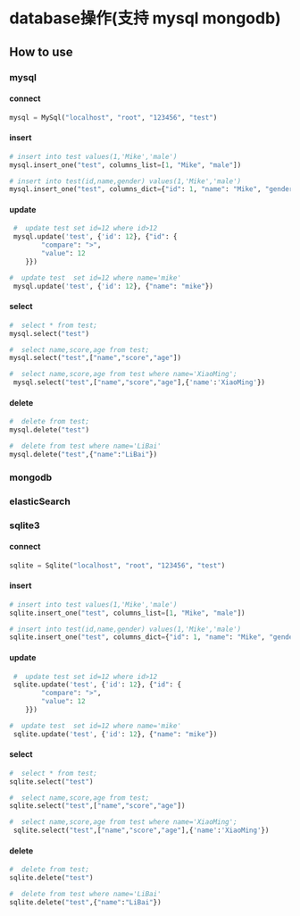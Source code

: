 # database操作(支持 mysql mongodb)
## How to use
### mysql

#### connect

```python
mysql = MySql("localhost", "root", "123456", "test")
```

#### insert

```python
# insert into test values(1,'Mike','male')
mysql.insert_one("test", columns_list=[1, "Mike", "male"])

# insert into test(id,name,gender) values(1,'Mike','male')
mysql.insert_one("test", columns_dict={"id": 1, "name": "Mike", "gender": "male"})
```

#### update

```python
 #  update test set id=12 where id>12
 mysql.update('test', {'id': 12}, {"id": {
        "compare": ">",
        "value": 12
    }})

#  update test  set id=12 where name='mike'
 mysql.update('test', {'id': 12}, {"name": "mike"})   
```

#### select

```python
#  select * from test;
mysql.select("test")

#  select name,score,age from test;
mysql.select("test",["name","score","age"])

#  select name,score,age from test where name='XiaoMing';
 mysql.select("test",["name","score","age"],{'name':'XiaoMing'})
```

#### delete

````python
#  delete from test;
mysql.delete("test")

#  delete from test where name='LiBai'
mysql.delete("test",{"name":"LiBai"})
````



### mongodb

### elasticSearch
### sqlite3

#### connect

```python
sqlite = Sqlite("localhost", "root", "123456", "test")
```

#### insert

```python
# insert into test values(1,'Mike','male')
sqlite.insert_one("test", columns_list=[1, "Mike", "male"])

# insert into test(id,name,gender) values(1,'Mike','male')
sqlite.insert_one("test", columns_dict={"id": 1, "name": "Mike", "gender": "male"})
```

#### update

```python
 #  update test set id=12 where id>12
 sqlite.update('test', {'id': 12}, {"id": {
        "compare": ">",
        "value": 12
    }})

#  update test  set id=12 where name='mike'
 sqlite.update('test', {'id': 12}, {"name": "mike"})   
```

#### select

```python
#  select * from test;
sqlite.select("test")

#  select name,score,age from test;
sqlite.select("test",["name","score","age"])

#  select name,score,age from test where name='XiaoMing';
 sqlite.select("test",["name","score","age"],{'name':'XiaoMing'})
```

#### delete

````python
#  delete from test;
sqlite.delete("test")

#  delete from test where name='LiBai'
sqlite.delete("test",{"name":"LiBai"})
````

